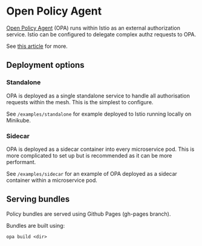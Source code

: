 # Open Policy Agent

[Open Policy Agent](https://www.openpolicyagent.org/docs/latest/) (OPA) runs within Istio as an external authorization service. Istio can be configured to delegate complex authz requests to OPA.

See [this article](https://istio.io/latest/blog/2021/better-external-authz/) for more.

## Deployment options

### Standalone

OPA is deployed as a single standalone service to handle all authorisation requests within the mesh. This is the simplest to configure.

See `/examples/standalone` for example deployed to Istio running locally on Minikube.

### Sidecar

OPA is deployed as a sidecar container into every microservice pod. This is more complicated to set up but is recommended as it can be more performant.

See `/examples/sidecar` for an example of OPA deployed as a sidecar container within
a microservice pod.

## Serving bundles

Policy bundles are served using Github Pages (gh-pages branch).

Bundles are built using:

    opa build <dir>
